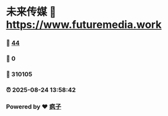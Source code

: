 # 未来传媒 :link: https://www.futuremedia.work 
### :page_facing_up: [44](https://www.futuremedia.work/tag.html) 
### :speech_balloon: 0 
### :hibiscus: 310105 
### :alarm_clock: 2025-08-24 13:58:42 
### Powered by :heart: [疯子](https://github.com/granthuang999/Gmeek)
